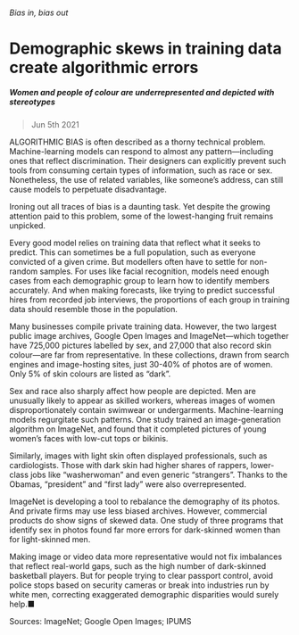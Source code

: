 ###### Bias in, bias out
# Demographic skews in training data create algorithmic errors 
##### Women and people of colour are underrepresented and depicted with stereotypes 
> Jun 5th 2021 


ALGORITHMIC BIAS is often described as a thorny technical problem. Machine-learning models can respond to almost any pattern—including ones that reflect discrimination. Their designers can explicitly prevent such tools from consuming certain types of information, such as race or sex. Nonetheless, the use of related variables, like someone’s address, can still cause models to perpetuate disadvantage.
Ironing out all traces of bias is a daunting task. Yet despite the growing attention paid to this problem, some of the lowest-hanging fruit remains unpicked.

Every good model relies on training data that reflect what it seeks to predict. This can sometimes be a full population, such as everyone convicted of a given crime. But modellers often have to settle for non-random samples. For uses like facial recognition, models need enough cases from each demographic group to learn how to identify members accurately. And when making forecasts, like trying to predict successful hires from recorded job interviews, the proportions of each group in training data should resemble those in the population.
Many businesses compile private training data. However, the two largest public image archives, Google Open Images and ImageNet—which together have 725,000 pictures labelled by sex, and 27,000 that also record skin colour—are far from representative. In these collections, drawn from search engines and image-hosting sites, just 30-40% of photos are of women. Only 5% of skin colours are listed as “dark”.
Sex and race also sharply affect how people are depicted. Men are unusually likely to appear as skilled workers, whereas images of women disproportionately contain swimwear or undergarments. Machine-learning models regurgitate such patterns. One study trained an image-generation algorithm on ImageNet, and found that it completed pictures of young women’s faces with low-cut tops or bikinis.


Similarly, images with light skin often displayed professionals, such as cardiologists. Those with dark skin had higher shares of rappers, lower-class jobs like “washerwoman” and even generic “strangers”. Thanks to the Obamas, “president” and “first lady” were also overrepresented.
ImageNet is developing a tool to rebalance the demography of its photos. And private firms may use less biased archives. However, commercial products do show signs of skewed data. One study of three programs that identify sex in photos found far more errors for dark-skinned women than for light-skinned men.
Making image or video data more representative would not fix imbalances that reflect real-world gaps, such as the high number of dark-skinned basketball players. But for people trying to clear passport control, avoid police stops based on security cameras or break into industries run by white men, correcting exaggerated demographic disparities would surely help.■
Sources: ImageNet; Google Open Images; IPUMS

